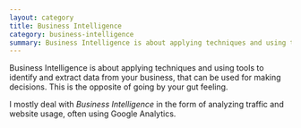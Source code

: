 ```yaml
---
layout: category
title: Business Intelligence
category: business-intelligence
summary: Business Intelligence is about applying techniques and using tools to identify and extract data from your business, that can be used for making decisions.
---
```

Business Intelligence is about applying techniques and using tools to identify and extract data from your business, that can be used for making decisions. This is the opposite of going by your gut feeling.

I mostly deal with *Business Intelligence* in the form of analyzing traffic and website usage, often using Google Analytics.
